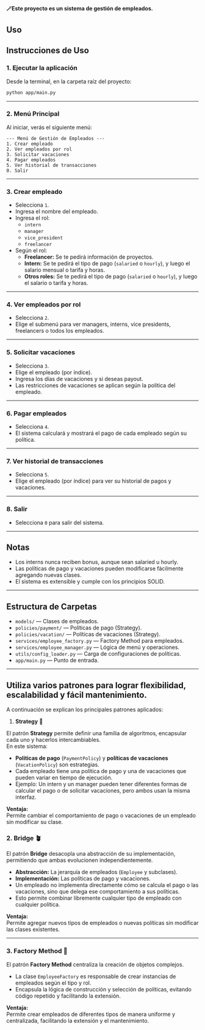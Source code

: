 #### 🪄Este proyecto es un sistema de gestión de empleados.
## Uso
## Instrucciones de Uso

### **1. Ejecutar la aplicación**
Desde la terminal, en la carpeta raíz del proyecto:
```sh
python app/main.py
```

---

### **2. Menú Principal**

Al iniciar, verás el siguiente menú:

```
--- Menú de Gestión de Empleados ---
1. Crear empleado
2. Ver empleados por rol
3. Solicitar vacaciones
4. Pagar empleados
5. Ver historial de transacciones
0. Salir
```

---

### **3. Crear empleado**

- Selecciona `1`.
- Ingresa el nombre del empleado.
- Ingresa el rol:  
  - `intern`
  - `manager`
  - `vice_president`
  - `freelancer`
- Según el rol:
  - **Freelancer:** Se te pedirá información de proyectos.
  - **Intern:** Se te pedirá el tipo de pago (`salaried` o `hourly`), y luego el salario mensual o tarifa y horas.
  - **Otros roles:** Se te pedirá el tipo de pago (`salaried` o `hourly`), y luego el salario o tarifa y horas.

---
### **4. Ver empleados por rol**

- Selecciona `2`.
- Elige el submenú para ver managers, interns, vice presidents, freelancers o todos los empleados.

---

### **5. Solicitar vacaciones**

- Selecciona `3`.
- Elige el empleado (por índice).
- Ingresa los días de vacaciones y si deseas payout.
- Las restricciones de vacaciones se aplican según la política del empleado.

---

### **6. Pagar empleados**

- Selecciona `4`.
- El sistema calculará y mostrará el pago de cada empleado según su política.

---
### **7. Ver historial de transacciones**

- Selecciona `5`.
- Elige el empleado (por índice) para ver su historial de pagos y vacaciones.

---

### **8. Salir**

- Selecciona `0` para salir del sistema.

---

## Notas

- Los interns nunca reciben bonus, aunque sean salaried u hourly.
- Las políticas de pago y vacaciones pueden modificarse fácilmente agregando nuevas clases.
- El sistema es extensible y cumple con los principios SOLID.

---
## Estructura de Carpetas

- `models/` — Clases de empleados.
- `policies/payment/` — Políticas de pago (Strategy).
- `policies/vacation/` — Políticas de vacaciones (Strategy).
- `services/employee_factory.py` — Factory Method para empleados.
- `services/employee_manager.py` — Lógica de menú y operaciones.
- `utils/config_loader.py` — Carga de configuraciones de políticas.
- `app/main.py` — Punto de entrada.

---

## Utiliza varios patrones para lograr flexibilidad, escalabilidad y fácil mantenimiento.  
A continuación se explican los principales patrones aplicados:

1. **Strategy** 🌟

El patrón **Strategy** permite definir una familia de algoritmos, encapsular cada uno y hacerlos intercambiables.  
En este sistema:

- **Políticas de pago** (`PaymentPolicy`) y **políticas de vacaciones** (`VacationPolicy`) son estrategias.
- Cada empleado tiene una política de pago y una de vacaciones que pueden variar en tiempo de ejecución.
- Ejemplo: Un intern y un manager pueden tener diferentes formas de calcular el pago o de solicitar vacaciones, pero ambos usan la misma interfaz.

**Ventaja:**  
Permite cambiar el comportamiento de pago o vacaciones de un empleado sin modificar su clase.



### 2. **Bridge** 🪴

El patrón **Bridge** desacopla una abstracción de su implementación, permitiendo que ambas evolucionen independientemente.

- **Abstracción:** La jerarquía de empleados (`Employee` y subclases).
- **Implementación:** Las políticas de pago y vacaciones.
- Un empleado no implementa directamente cómo se calcula el pago o las vacaciones, sino que delega ese comportamiento a sus políticas.
- Esto permite combinar libremente cualquier tipo de empleado con cualquier política.

**Ventaja:**  
Permite agregar nuevos tipos de empleados o nuevas políticas sin modificar las clases existentes.

---

### 3. **Factory Method** 🔧

El patrón **Factory Method** centraliza la creación de objetos complejos. 

- La clase `EmployeeFactory` es responsable de crear instancias de empleados según el tipo y rol.
- Encapsula la lógica de construcción y selección de políticas, evitando código repetido y facilitando la extensión.

**Ventaja:**  
Permite crear empleados de diferentes tipos de manera uniforme y centralizada, facilitando la extensión y el mantenimiento.


